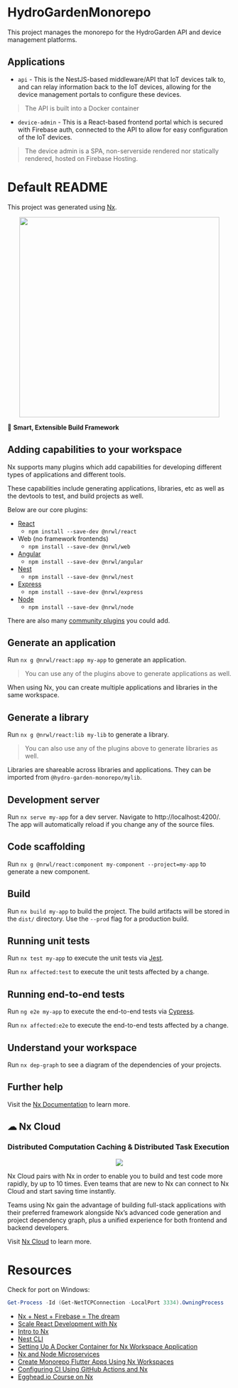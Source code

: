 # HydroGardenMonorepo

This project manages the monorepo for the HydroGarden API and device management platforms.

## Applications

- `api` - This is the NestJS-based middleware/API that IoT devices talk to, and can relay information back to the IoT devices, allowing for the device management portals to configure these devices.

> The API is built into a Docker container

- `device-admin` - This is a React-based frontend portal which is secured with Firebase auth, connected to the API to allow for easy configuration of the IoT devices.

> The device admin is a SPA, non-serverside rendered nor statically rendered, hosted on Firebase Hosting.

# Default README

This project was generated using [Nx](https://nx.dev).

<p style="text-align: center;"><img src="https://raw.githubusercontent.com/nrwl/nx/master/images/nx-logo.png" width="450"></p>

🔎 **Smart, Extensible Build Framework**

## Adding capabilities to your workspace

Nx supports many plugins which add capabilities for developing different types of applications and different tools.

These capabilities include generating applications, libraries, etc as well as the devtools to test, and build projects as well.

Below are our core plugins:

- [React](https://reactjs.org)
  - `npm install --save-dev @nrwl/react`
- Web (no framework frontends)
  - `npm install --save-dev @nrwl/web`
- [Angular](https://angular.io)
  - `npm install --save-dev @nrwl/angular`
- [Nest](https://nestjs.com)
  - `npm install --save-dev @nrwl/nest`
- [Express](https://expressjs.com)
  - `npm install --save-dev @nrwl/express`
- [Node](https://nodejs.org)
  - `npm install --save-dev @nrwl/node`

There are also many [community plugins](https://nx.dev/community) you could add.

## Generate an application

Run `nx g @nrwl/react:app my-app` to generate an application.

> You can use any of the plugins above to generate applications as well.

When using Nx, you can create multiple applications and libraries in the same workspace.

## Generate a library

Run `nx g @nrwl/react:lib my-lib` to generate a library.

> You can also use any of the plugins above to generate libraries as well.

Libraries are shareable across libraries and applications. They can be imported from `@hydro-garden-monorepo/mylib`.

## Development server

Run `nx serve my-app` for a dev server. Navigate to http://localhost:4200/. The app will automatically reload if you change any of the source files.

## Code scaffolding

Run `nx g @nrwl/react:component my-component --project=my-app` to generate a new component.

## Build

Run `nx build my-app` to build the project. The build artifacts will be stored in the `dist/` directory. Use the `--prod` flag for a production build.

## Running unit tests

Run `nx test my-app` to execute the unit tests via [Jest](https://jestjs.io).

Run `nx affected:test` to execute the unit tests affected by a change.

## Running end-to-end tests

Run `ng e2e my-app` to execute the end-to-end tests via [Cypress](https://www.cypress.io).

Run `nx affected:e2e` to execute the end-to-end tests affected by a change.

## Understand your workspace

Run `nx dep-graph` to see a diagram of the dependencies of your projects.

## Further help

Visit the [Nx Documentation](https://nx.dev) to learn more.

## ☁ Nx Cloud

### Distributed Computation Caching & Distributed Task Execution

<p style="text-align: center;"><img src="https://raw.githubusercontent.com/nrwl/nx/master/images/nx-cloud-card.png"></p>

Nx Cloud pairs with Nx in order to enable you to build and test code more rapidly, by up to 10 times. Even teams that are new to Nx can connect to Nx Cloud and start saving time instantly.

Teams using Nx gain the advantage of building full-stack applications with their preferred framework alongside Nx’s advanced code generation and project dependency graph, plus a unified experience for both frontend and backend developers.

Visit [Nx Cloud](https://nx.app/) to learn more.

# Resources

Check for port on Windows:

```powershell
Get-Process -Id (Get-NetTCPConnection -LocalPort 3334).OwningProcess
```

- [Nx + Nest + Firebase = The dream](https://itnext.io/nx-nest-firebase-the-dream-616e8ee71920)
- [Scale React Development with Nx](https://egghead.io/courses/scale-react-development-with-nx-4038)
- [Intro to Nx](https://nx.dev/l/r/getting-started/intro)
- [Nest CLI](https://docs.nestjs.com/cli/usages)
- [Setting Up A Docker Container for Nx Workspace Application](https://calebmcelrath.com/setting-up-a-docker-container-for-nx-workspace-application/)
- [Nx and Node Microservices](https://blog.nrwl.io/nx-and-node-microservices-b6df3cd1bad6)
- [Create Monorepo Flutter Apps Using Nx Workspaces](https://developer.school/tutorials/create-flutter-apps-using-nx-workspaces)
- [Configuring CI Using GitHub Actions and Nx](https://nx.dev/l/n/ci/monorepo-ci-github-actions)
- [Egghead.io Course on Nx](https://egghead.io/lessons/javascript-update-your-nx-workspace-with-nx-migrations)
